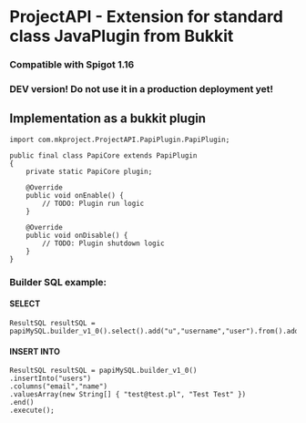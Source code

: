 # ProjectAPI - Extension for standard class JavaPlugin from Bukkit

### Compatible with Spigot 1.16
### DEV version! Do not use it in a production deployment yet!

## Implementation as a bukkit plugin
```
import com.mkproject.ProjectAPI.PapiPlugin.PapiPlugin;

public final class PapiCore extends PapiPlugin
{
    private static PapiCore plugin;

    @Override
    public void onEnable() {
        // TODO: Plugin run logic
    }

    @Override
    public void onDisable() {
        // TODO: Plugin shutdown logic
    }
}
```

### Builder SQL example:

#### SELECT
```
ResultSQL resultSQL = papiMySQL.builder_v1_0().select().add("u","username","user").from().add("users","u").end().execute();
```

#### INSERT INTO
```
ResultSQL resultSQL = papiMySQL.builder_v1_0()
.insertInto("users")
.columns("email","name")
.valuesArray(new String[] { "test@test.pl", "Test Test" })
.end()
.execute();
```
